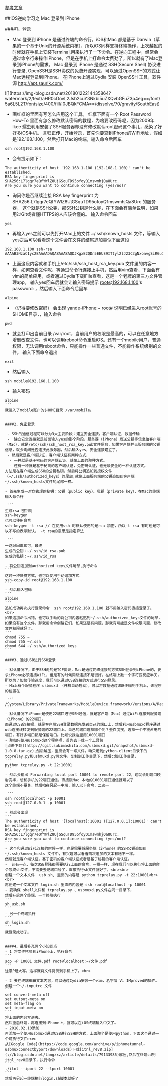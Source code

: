 [参考文章](https://blog.csdn.net/langzxz/article/details/79133985)

##iOS逆向学习之 Mac 登录到 iPhone

####1、登录
-  Mac 登录到 iPhone 是通过终端的命令行，iOS和Mac 都是基于 Darwin（苹果的一个基于Unix的开源系统内核），所以iOS同样支持终端操作，上次越狱的时候就在手机上安装Terminal,用来执行了一下命令。在逆向工程中，经常会通过命令行来操作iPhone，但是在手机上打命令太费劲了，所以就有了Mac登录到iPhone的需求。
 Mac 登录到 iPhone 是通过 SSH(Secure Shell) 协议进行登录, OpenSSH是SSH协议的免费开源实现，可以通过OpenSSH的方式让Mac远程登录到iPhone。
 在iPhone上通过Cydia 安装 OpenSSH 工具，软件源 http://apt.saurik.com/
<p></p>
![](https://img-blog.csdn.net/20180122214435864?watermark/2/text/aHR0cDovL2Jsb2cuY3Nkbi5uZXQvbGFuZ3p4eg==/font/5a6L5L2T/fontsize/400/fill/I0JBQkFCMA==/dissolve/70/gravity/SouthEast)
<p></p>


- 画红框的里面有写怎么应用这个工具。
红框下面有一个 Root Password How-To 里面有怎么修改默认密码的教程，为啥要改密码呢，因为2009年 Ikee 蠕虫利用安装了SSH服务器却没有修改默认root密码这个事儿，感染了好好多iOS手机。
言归正传，开始登录，首先你要查到iPhone的WiFi地址，假如是192.168.1.100，然后打开Mac的终端，输入命令后回车

 ```
ssh root@192.168.1.100  
```
- 会有提示如下：

 ```
The authenticity of host '192.168.1.100 (192.168.1.100)' can't be established.  
RSA key fingerprint is SHA256:L7lgqr7eQfYWlZ8UjGSquTD95ofoyQ1mswmhjQa8Urc.  
Are you sure you want to continue connecting (yes/no)?  
```
- 询问你是否继续连接 RSA key fingerprint 为 SHA256:L7lgqr7eQfYWlZ8UjGSquTD95ofoyQ1mswmhjQa8Urc 的服务器， 这个就是SSH公钥，那SSH公钥是什么呢，在下面会有简单说明，如果用过Git或者懂HTTPS的人应该会懂的。
输入命令回车

 ```
yes  
```

- 再输入yes之前可以先打开Mac上的文件 ~/.ssh/known_hosts 文件，等输入yes之后可以看看这个文件会在文件的结尾追加类似下面这段

 ```
192.168.1.100 ssh-rsa AAAAB3NzaC1yc2EAAAADAQABAAABAQDJKgxE2QDn5EEUE9ITtyl2lJ23C3gNxonvgSiRGuQVNCk2cX6/bvvNoIBfzLN5jPGUiR7qzYIcz1J82file09S4Qfyf42sC9EttR+Roy3Jy6a8/jpN9+fJIMi6RvfYKmVsJFJ5WaRryMSMU1WAcRYq3UnOskwtHHZfUHkXthF223og5ReL81IEcLU5xfq6u+Ft7+qxltJ9ACQsvxDKLDWzuE0iNyz3nDKiIuj6CDOjBfYaGU1k2MIp74zXT8ixrODtc9CR/XpLR1fu5ME9oPY2HGUgMVdHD6Bj6l7AdpJXyyg05Feab1ZEBf29t2/zxKjGYStqRehKaIy8qJRgmwJf 
```
- 上面这段内容就和手机上/etc/ssh/ssh_host_rsa_key.pub 文件里的内容一样，如何查看文件呢，等通过命令行连接上手机，然后用vim查看，下面会有vim的简单应用，或者通过Cydia下载iFile查看，这是一个老牌的第三方文件管理app。
输入yes回车后就会让输入密码提示 root@192.168.1.100's password: ，然后输入下面命令后回车

 ```
alpine 
```
- （记得要修改密码）
会出现 yande-iPhone:~ root# 
说明已经进入root账号的$HOME目录，，输入命令

 ```
pwd
```
- 就会打印出当前目录 /var/root，当前用户的权限是最高的，可以在任意地方增删改查文件，也可以调用reboot命令重启iOS。还有一个mobile用户，普通权限，无法调用reboot命令，只能操作一些普通文件，不能操作系统级别的文件。
输入下面命令退出

 ```
 exit
 
 ```
 
- 然后输入
```
ssh mobile@192.168.1.100 
```
- 输入密码
````
alpine  
```
就进入了mobile账户的$HOME目录 /var/mobile。


####2、免密登录

 - SSH的通信过程可以分为3大主要阶段：建立安全连接，客户端认证，数据传输
 -  建立安全连接就是前面输入yes的那个阶段，服务器（iPhone）发送公钥等信息给客户端（Mac），就是/etc/ssh/ssh_host_rsa_key.pub文件信息，如果客户端并无服务端的公钥信息，就会询问是否连接此服务器，然后输入yes，安全连接建立了。
 - 然后就是客户端认证，客户端认证有两种方式，
  - 一种就是基于密码的客户端认证，就像上面的那种方式。
  - 还有一种就是基于秘钥的客户端认证，免密码认证，也是最安全的一种认证方式。
方法是在客户端生成SSH的公钥私钥，然后将公钥追加到授权文件（~/.ssh/authorized_keys）的尾部,就像上面服务端的公钥追加到客户端~/.ssh/known_hosts文件的尾部一样。

- 首先生成一对向管理的秘钥：公钥（public key）、私钥（private key），在Mac的终端输入命令行

 ```
生成rsa 密钥对
ssh-keygen 
也可以使用命令 
ssh-keygen -t rsa // 在使用ssh 时默认使用的是rsa 加密，所以-t rsa 有时也是可以不写的表示默认， -t rsa的意思是指定算法

 ```
一路敲回车即可，最终
生成的公钥：~/.ssh/id_rsa.pub
生成的私钥：~/.ssh/id_rsa

- 将公钥追加到authorized_keys文件尾部,执行命令
```
这时一种快捷方式，也可以使用手动追加方式
ssh-copy-id root@192.168.1.100  
```
- 然后输入密码
```
alpine 
```
追加成功再次执行登录命令  ssh root@192.168.1.100 就不用输入密码直接登录了。<br>
如果追加命令出错，也可以手动的将公钥内容粘贴到~/.ssh/authorized_keys文件的尾部，如果没有这个文件，那就用命令创建它们，如果还是有问题，那就有可能是文件权限问题，修改文件权限就好了。
```
chmod 755 ~  
chmod 755 ~/.ssh  
chmod 644 ~/.ssh/authorized_keys 
```

####3、通过USB进行SSH登录

- 默认情况下，由于SSH走的是TCP协议，Mac是通过网络连接的方式SSH登录到iPhone的，要求iPhone必须连接WiFi，但是有的时候网络连接不是很好，在终端上敲一个字符要反应半天，所以为了加快传输速度，我们可以通过USB连接的方式进行SSH登录。
- Ma上有个服务程序 usbmuxd （开机自动启动），可以将数据通过USB传输到手机上，该程序的位置在

 ```
/System/Library/PrivateFrameworks/MobileDevice.framework/Versions/A/Resources/usbmuxd
```
- 默认情况下iPhone是使用22端口进行SSH通信，就是客户端（Mac）通过WiFi连接到服务端（iPhone）的22端口，
而通过USB连接呢，就是客户端SSH登录数据先发到自己的端口上，然后利用usbmuxd程序通过usb连接线转发到服务端的22端口上。自己的端口选择哪个呢？去百度搜，选择一个不被占用的端口，有好多端口都是保留端口。比如说我这里用10001端口
- 那如何使用usbmuxd这个程序呢，首先去下载一个工具包
[点击下载](http://cgit.sukimashita.com/usbmuxd.git/snapshot/usbmuxd-1.0.8.tar.gz),然后解压，里面会有一堆文件，咱只用到python-client目录下的tcprelay.py和usbmuxd.py两文件，复制到工作目录下，然后cd到工作目录，
```
python tcprelay.py -t 22:10001 
```
- 然后会输出 Forwarding local port 10001 to remote port 22，这就说明端口映射完毕，想和手机的22端口通信，直接跟Mac 本地的10001端口通信就可以了
这个终端不要关，然后咱在另起一中端，输入以下命令，二选一

 ```
ssh root@localhost -p 10001  
ssh root@127.0.0.1 -p 10001  
```
- 然后会出现
```
The authenticity of host '[localhost]:10001 ([127.0.0.1]:10001)' can't be established.  
RSA key fingerprint is SHA256:L7lgqr7eQfYWlZ8UjGSquTD95ofoyQ1mswmhjQa8Urc.  
Are you sure you want to continue connecting (yes/no)?  
```
- 这个和通过WiFi连接的时候一样，也是需要将服务端（iPhone）的SSH公钥追加到~/.ssh/known_hosts 文件中，有兴趣可以看看两次追加的文本有啥不一样。
然后就是客户端认证，基于密码的客户端认证或者是基于秘钥的客户端认证。
-  还有一点，每次USB登陆都需要执行上面的命令，一模一样，现在我们可以执行将上面的命令写成sh文件，不需要去记端口号了，直接执行sh文件就好了。<br><br>
创建一个文本文件  usb.sh, 里面的内容是 python tcprelay.py -t 22:10001<br><br>
再创建一个文本文件 login.sh 里面的内容是 ssh root@localhost -p 10001
- 要确保 shell文件和 tcprelay.py 、usbmuxd.py文件在同一目录下，
然后开启两个终端，一个终端执行 
```
sh usb.sh  
```
- 另一个终端执行
```
sh login.sh  
```
就登录成功了。


####4、最后补充两个小知识点
- 1 将文件拷贝到iPhone上，执行命令
```
scp -P 10001 文件.pdf root@localhost:~/文件.pdf  
```
注意P是大写，这样就将文件拷贝到手机上了。<br>

- 2 要在终端编辑文本内容，可以通过Cydia安装一个vim，名字叫 Vi IMproved的插件。创建一个~/.inputrc 文件
```
set convert-meta off  
set output-meta on  
set meta-flag on  
set input-meta on  
```
将上面的内容写进去。
然后重启终端，再连接到iPhone上，就可以在iOS终端输入中文了。
- 2018.02.10添加
再添加一个使用usbmuxd通过USB进行SSH的方式，上面那个是使用python，下面这个通过一个可执行文件exec
从[Google Code](https://code.google.com/archive/p/iphonetunnel-usbmuxconnectbyport/downloads)下载[itnl_rev8.zip](://blog.csdn.net/langzxz/article/details/79133985)解压,然后在终端cd到itnl_rev8目录下，执行命令
```
./itnl --iport 22 --lport 10001  
```
然后再另起一终端执行login.sh脚本就好了

















